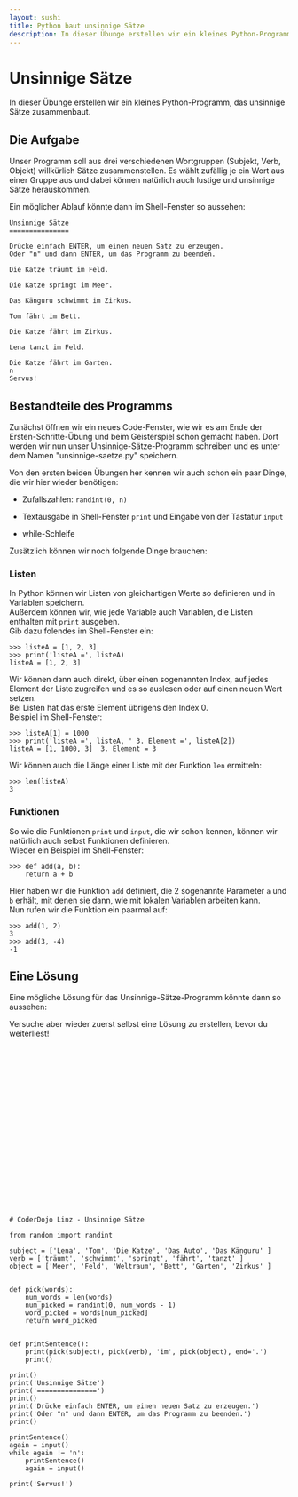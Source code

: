 ```yaml
---
layout: sushi
title: Python baut unsinnige Sätze
description: In dieser Übunge erstellen wir ein kleines Python-Programm, das unsinnige Sätze zusammenbaut.
---
```



# Unsinnige Sätze

In dieser Übunge erstellen wir ein kleines Python-Programm, das unsinnige Sätze zusammenbaut.


## Die Aufgabe

Unser Programm soll aus drei verschiedenen Wortgruppen (Subjekt, Verb, Objekt) willkürlich Sätze zusammenstellen.
Es wählt zufällig je ein Wort aus einer Gruppe aus und dabei können natürlich auch lustige und unsinnige Sätze herauskommen.

Ein möglicher Ablauf könnte dann im Shell-Fenster so aussehen:

	Unsinnige Sätze
	===============

	Drücke einfach ENTER, um einen neuen Satz zu erzeugen.
	Oder "n" und dann ENTER, um das Programm zu beenden.

	Die Katze träumt im Feld.

	Die Katze springt im Meer.

	Das Känguru schwimmt im Zirkus.

	Tom fährt im Bett.

	Die Katze fährt im Zirkus.

	Lena tanzt im Feld.

	Die Katze fährt im Garten.
	n
	Servus!


## Bestandteile des Programms

Zunächst öffnen wir ein neues Code-Fenster, wie wir es am Ende der Ersten-Schritte-Übung und beim Geisterspiel schon gemacht haben.
Dort werden wir nun unser Unsinnige-Sätze-Programm schreiben und es unter dem Namen "unsinnige-saetze.py" speichern.

Von den ersten beiden Übungen her kennen wir auch schon ein paar Dinge, die wir hier wieder benötigen:

* Zufallszahlen: `randint(0, n)`

* Textausgabe in Shell-Fenster `print` und Eingabe von der Tastatur `input`

* while-Schleife

Zusätzlich können wir noch folgende Dinge brauchen:


### Listen

In Python können wir Listen von gleichartigen Werte so definieren und in Variablen speichern.<br />
Außerdem können wir, wie jede Variable auch Variablen, die Listen enthalten mit `print` ausgeben.<br />
Gib dazu folendes im Shell-Fenster ein:

	>>> listeA = [1, 2, 3]
	>>> print('listeA =', listeA)
	listeA = [1, 2, 3]

Wir können dann auch direkt, über einen sogenannten Index, auf jedes Element der Liste zugreifen und es so auslesen oder auf einen neuen Wert setzen.<br />
Bei Listen hat das erste Element übrigens den Index 0.<br />
Beispiel im Shell-Fenster:

	>>> listeA[1] = 1000
	>>> print('listeA =', listeA, ' 3. Element =', listeA[2])
	listeA = [1, 1000, 3]  3. Element = 3

Wir können auch die Länge einer Liste mit der Funktion `len` ermitteln:

	>>> len(listeA)
	3


### Funktionen

So wie die Funktionen `print` und `input`, die wir schon kennen, können wir natürlich auch selbst Funktionen definieren.<br />
Wieder ein Beispiel im Shell-Fenster:

	>>> def add(a, b):
		return a + b

Hier haben wir die Funktion `add` definiert, die 2 sogenannte Parameter `a` und `b` erhält, mit denen sie dann, wie mit lokalen Variablen arbeiten kann.<br />
Nun rufen wir die Funktion ein paarmal auf:

	>>> add(1, 2)
	3
	>>> add(3, -4)
	-1


## Eine Lösung

Eine mögliche Lösung für das Unsinnige-Sätze-Programm könnte dann so aussehen:

<div class="alert alert-info">Versuche aber wieder zuerst selbst eine Lösung zu erstellen, bevor du weiterliest!</div>

<br />
<br />
<br />
<br />
<br />
<br />
<br />
<br />
<br />
<br />
<br />
<br />
<br />
<br />
<br />
<br />
<br />
<br />

	# CoderDojo Linz - Unsinnige Sätze

	from random import randint

	subject = ['Lena', 'Tom', 'Die Katze', 'Das Auto', 'Das Känguru' ]
	verb = ['träumt', 'schwimmt', 'springt', 'fährt', 'tanzt' ]
	object = ['Meer', 'Feld', 'Weltraum', 'Bett', 'Garten', 'Zirkus' ]


	def pick(words):
		num_words = len(words)
		num_picked = randint(0, num_words - 1)
		word_picked = words[num_picked]
		return word_picked


	def printSentence():
		print(pick(subject), pick(verb), 'im', pick(object), end='.')
		print()

	print()
	print('Unsinnige Sätze')
	print('===============')
	print()
	print('Drücke einfach ENTER, um einen neuen Satz zu erzeugen.')
	print('Oder "n" und dann ENTER, um das Programm zu beenden.')
	print()

	printSentence()
	again = input()
	while again != 'n':
		printSentence()
		again = input()

	print('Servus!')
